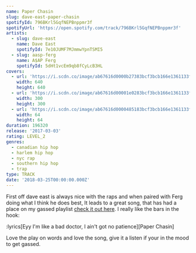 ```yaml
---
name: Paper Chasin
slug: dave-east-paper-chasin
spotifyId: 796BKrl5GqfNEPBnppmr3f
spotifyUrl: 'https://open.spotify.com/track/796BKrl5GqfNEPBnppmr3f'
artists:
  - slug: dave-east
    name: Dave East
    spotifyId: 7e10JUMF7MJmmwYpnTSMI5
  - slug: aasp-ferg
    name: A$AP Ferg
    spotifyId: 5dHt1vcEm9qb8fCyLcB3HL
covers:
  - url: 'https://i.scdn.co/image/ab67616d0000b27383bcf3bcb166e1361133ffa6'
    width: 640
    height: 640
  - url: 'https://i.scdn.co/image/ab67616d00001e0283bcf3bcb166e1361133ffa6'
    width: 300
    height: 300
  - url: 'https://i.scdn.co/image/ab67616d0000485183bcf3bcb166e1361133ffa6'
    width: 64
    height: 64
duration: 196320
release: '2017-03-03'
rating: LEVEL_2
genres:
  - canadian hip hop
  - harlem hip hop
  - nyc rap
  - southern hip hop
  - trap
type: TRACK
date: '2018-03-25T00:00:00.000Z'
---
```

First off dave east is always nice with the raps and when paired with Ferg doing what I
think he does best, It leads to a great song, that has had a place on my gassed playlist
[check it out here](spotify:playlist:3fPTjfAUL9wzewY3PcY2ds).
I really like the bars in the hook:

:lyrics[Eyy I'm like a bad doctor, I ain't got no patience][Paper Chasin]

Love the play on words and love the song, give it a listen if your in the mood to get gassed.
